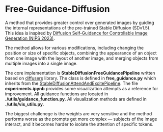 # Free-Guidance-Diffusion
A method that provides greater control over generated images by guiding the internal representations of the pre-trained Stable Diffusion (SDv1.5). This idea is inspired by [Diffusion Self-Guidance for Controllable Image Generation (NIPS 2023)](https://arxiv.org/pdf/2306.00986.pdf).

The method allows for various modifications, including changing the position or size of specific objects, combining the appearance of an object from one image with the layout of another image, and merging objects from multiple images into a single image. 

The core implementation is **StableDiffusionFreeGuidancePipeline** written based on [diffusers](https://huggingface.co/docs/diffusers/index) library. The class is defined in **free_guidance.py** which inherits from the [StableDiffusionAttendAndExcitePipeline](https://huggingface.co/spaces/AttendAndExcite/Attend-and-Excite). The file **experiments.ipynb** provides some visualization attempts as a reference for improvement. All guidance functions are located in **./utils/guidance_function.py**. All visualization methods are defined in **./utils/vis_utils.py**.

The biggest challenege is the weights are very sensitive and the method performs worse as the prompts get more complex — subjects of the image interact, and it becomes harder to isolate the attention of specific tokens.


